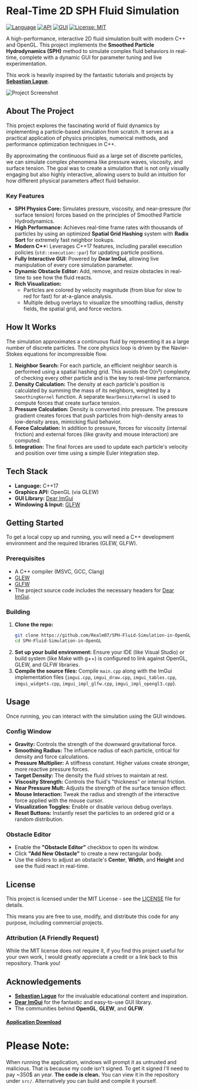 # Real-Time 2D SPH Fluid Simulation

[![Language](https://img.shields.io/badge/Language-C%2B%2B-blue.svg)](https://isocpp.org/)
[![API](https://img.shields.io/badge/Graphics-OpenGL-blue.svg)](https://www.opengl.org/)
[![GUI](https://img.shields.io/badge/GUI-Dear%20ImGui-orange.svg)](https://github.com/ocornut/imgui)
[![License: MIT](https://img.shields.io/badge/License-MIT-yellow.svg)](https://opensource.org/licenses/MIT)

A high-performance, interactive 2D fluid simulation built with modern C++ and OpenGL. This project implements the **Smoothed Particle Hydrodynamics (SPH)** method to simulate complex fluid behaviors in real-time, complete with a dynamic GUI for parameter tuning and live experimentation.

This work is heavily inspired by the fantastic tutorials and projects by **[Sebastian Lague](https://www.youtube.com/c/SebastianLague)**.

![Project Screenshot](https://i.ibb.co/MD3xQyzL/Cost-Effective-Interactive-2-D-Fuild-Simulation.png)

## About The Project

This project explores the fascinating world of fluid dynamics by implementing a particle-based simulation from scratch. It serves as a practical application of physics principles, numerical methods, and performance optimization techniques in C++.

By approximating the continuous fluid as a large set of discrete particles, we can simulate complex phenomena like pressure waves, viscosity, and surface tension. The goal was to create a simulation that is not only visually engaging but also highly interactive, allowing users to build an intuition for how different physical parameters affect fluid behavior.

### Key Features

*   **SPH Physics Core:** Simulates pressure, viscosity, and near-pressure (for surface tension) forces based on the principles of Smoothed Particle Hydrodynamics.
*   **High Performance:** Achieves real-time frame rates with thousands of particles by using an optimized **Spatial Grid Hashing** system with **Radix Sort** for extremely fast neighbor lookups.
*   **Modern C++:** Leverages C++17 features, including parallel execution policies (`std::execution::par`) for updating particle positions.
*   **Fully Interactive GUI:** Powered by **Dear ImGui**, allowing live manipulation of every core simulation parameter.
*   **Dynamic Obstacle Editor:** Add, remove, and resize obstacles in real-time to see how the fluid reacts.
*   **Rich Visualization:**
    *   Particles are colored by velocity magnitude (from blue for slow to red for fast) for at-a-glance analysis.
    *   Multiple debug overlays to visualize the smoothing radius, density fields, the spatial grid, and force vectors.

## How It Works

The simulation approximates a continuous fluid by representing it as a large number of discrete particles. The core physics loop is driven by the Navier-Stokes equations for incompressible flow.

1.  **Neighbor Search:** For each particle, an efficient neighbor search is performed using a spatial hashing grid. This avoids the O(n²) complexity of checking every other particle and is the key to real-time performance.
2.  **Density Calculation:** The density at each particle's position is calculated by summing the mass of its neighbors, weighted by a `SmoothingKernel` function. A separate `NearDensityKernel` is used to compute forces that create surface tension.
3.  **Pressure Calculation:** Density is converted into pressure. The pressure gradient creates forces that push particles from high-density areas to low-density areas, mimicking fluid behavior.
4.  **Force Calculation:** In addition to pressure, forces for viscosity (internal friction) and external forces (like gravity and mouse interaction) are computed.
5.  **Integration:** The final forces are used to update each particle's velocity and position over time using a simple Euler integration step.

## Tech Stack

*   **Language:** C++17
*   **Graphics API:** OpenGL (via GLEW)
*   **GUI Library:** [Dear ImGui](https://github.com/ocornut/imgui)
*   **Windowing & Input:** [GLFW](https://www.glfw.org/)

## Getting Started

To get a local copy up and running, you will need a C++ development environment and the required libraries (GLEW, GLFW).

### Prerequisites

*   A C++ compiler (MSVC, GCC, Clang)
*   [GLEW](http://glew.sourceforge.net/)
*   [GLFW](https://www.glfw.org/)
*   The project source code includes the necessary headers for [Dear ImGui](https://github.com/ocornut/imgui).

### Building
1.  **Clone the repo:**
    ```sh
    git clone https://github.com/Realm07/SPH-Fluid-Simulation-in-OpenGL.git
    cd SPH-Fluid-Simulation-in-OpenGL
    ```
2.  **Set up your build environment:** Ensure your IDE (like Visual Studio) or build system (like Make with g++) is configured to link against OpenGL, GLEW, and GLFW libraries.
3.  **Compile the source files:** Compile `main.cpp` along with the ImGui implementation files (`imgui.cpp`, `imgui_draw.cpp`, `imgui_tables.cpp`, `imgui_widgets.cpp`, `imgui_impl_glfw.cpp`, `imgui_impl_opengl3.cpp`).

## Usage

Once running, you can interact with the simulation using the GUI windows.

### Config Window
*   **Gravity:** Controls the strength of the downward gravitational force.
*   **Smoothing Radius:** The influence radius of each particle, critical for density and force calculations.
*   **Pressure Multiplier:** A stiffness constant. Higher values create stronger, more reactive pressure forces.
*   **Target Density:** The density the fluid strives to maintain at rest.
*   **Viscosity Strength:** Controls the fluid's "thickness" or internal friction.
*   **Near Pressure Mult:** Adjusts the strength of the surface tension effect.
*   **Mouse Interaction:** Tweak the radius and strength of the interactive force applied with the mouse cursor.
*   **Visualization Toggles:** Enable or disable various debug overlays.
*   **Reset Buttons:** Instantly reset the particles to an ordered grid or a random distribution.

### Obstacle Editor
*   Enable the **"Obstacle Editor"** checkbox to open its window.
*   Click **"Add New Obstacle"** to create a new rectangular body.
*   Use the sliders to adjust an obstacle's **Center**, **Width**, and **Height** and see the fluid react in real-time.

## License

This project is licensed under the MIT License - see the [LICENSE](LICENSE) file for details.

This means you are free to use, modify, and distribute this code for any purpose, including commercial projects.

### Attribution (A Friendly Request)

While the MIT license does not require it, if you find this project useful for your own work, I would greatly appreciate a credit or a link back to this repository. Thank you!

## Acknowledgements

*   **[Sebastian Lague](https://www.youtube.com/c/SebastianLague)** for the invaluable educational content and inspiration.
*   **[Dear ImGui](https://github.com/ocornut/imgui)** for the fantastic and easy-to-use GUI library.
*   The communities behind **OpenGL**, **GLEW**, and **GLFW**.
#### [Application Download](https://github.com/Realm07/SPH-Fluid-Simulation-in-OpenGL/releases)
# Please Note:
When running the application, windows will prompt it as untrusted and malicious. That is because my code isn't signed. To get it signed I'll need to pay ~350$ an year. **The code is clean.** You can view it in the repository under `src/`. Alternatively you can build and compile it yourself.
